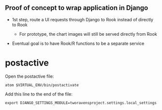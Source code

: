 
## Proof of concept to wrap application in Django

- 1st step, route a UI requests through Django to Rook instead of directly to Rook
  - For prototype, the chart images will still be served directly from Rook

- Eventual goal is to have Rook/R functions to be a separate service



# postactive

Open the postactive file:

```
atom $VIRTUAL_ENV/bin/postactivate
```

Add this line to the end of the file:

```
export DJANGO_SETTINGS_MODULE=tworavensproject.settings.local_settings
```

